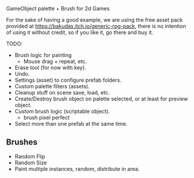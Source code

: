 GameObject palette + Brush for 2d Games

For the sake of having a good example, we are using the free asset pack provided at https://bakudas.itch.io/generic-rpg-pack, there is no intention of using it without credit, so if you like it, go there and buy it.

TODO:

* Brush logic for painting
  - Mouse drag + repeat, etc.
* Erase tool (for now with key).
* Undo.
* Settings (asset) to configure prefab folders.
* Custom palette filters (assets).
* Cleanup stuff on scene save, load, etc.
* Create/Destroy brush object on palette selected, or at least for preview object.
* Custom brush logic (scriptable object).
  - brush pixel perfect
* Select more than one prefab at the same time.

## Brushes 

* Random Flip
* Random Size
* Paint multiple instances, random, distribute in area.
